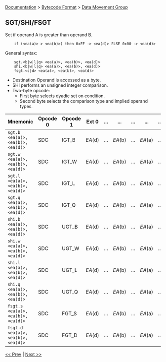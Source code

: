 [Documentation](../../README.md) > [Bytecode Format](../README.md) > [Data Movement Group](../InstructionsDataMovel.md)

## SGT/SHI/FSGT

Set if operand A is greater than operand B.

        if (<ea(a)> > <ea(b)>) then 0xFF -> <ea(d)> ELSE 0x00 -> <ea(d)>

General syntax:

        sgt.<b|w|l|q> <ea(a)>, <ea(b)>, <ea(d)>
        shi.<b|w|l|q> <ea(a)>, <ea(b)>, <ea(d)>
        fsgt.<s|d> <ea(a)>, <ea(b)>, <ea(d)>

* Destination Operand is accessed as a byte.
* SHI performs an unsigned integer comparison.
* Two-byte opcode:
    - First byte selects dyadic set on condition.
    - Second byte selects the comparison type and implied operand types.

| Mnemonic | Opcode 0 | Opcode 1 | Ext 0 | ... | ... | ... | ... | ... |
| - | - | - | - | - | - | - | - | - |
| `sgt.b <ea(a)>, <ea(b)>, <ea(d)>` | SDC | IGT_B | *EA*(d) | ... | *EA*(b) | ... | *EA*(a) | ... |
| `sgt.w <ea(a)>, <ea(b)>, <ea(d)>` | SDC | IGT_W | *EA*(d) | ... | *EA*(b) | ... | *EA*(a) | ... |
| `sgt.l <ea(a)>, <ea(b)>, <ea(d)>` | SDC | IGT_L | *EA*(d) | ... | *EA*(b) | ... | *EA*(a) | ... |
| `sgt.q <ea(a)>, <ea(b)>, <ea(d)>` | SDC | IGT_Q | *EA*(d) | ... | *EA*(b) | ... | *EA*(a) | ... |
| `shi.b <ea(a)>, <ea(b)>, <ea(d)>` | SDC | UGT_B | *EA*(d) | ... | *EA*(b) | ... | *EA*(a) | ... |
| `shi.w <ea(a)>, <ea(b)>, <ea(d)>` | SDC | UGT_W | *EA*(d) | ... | *EA*(b) | ... | *EA*(a) | ... |
| `shi.l <ea(a)>, <ea(b)>, <ea(d)>` | SDC | UGT_L | *EA*(d) | ... | *EA*(b) | ... | *EA*(a) | ... |
| `shi.q <ea(a)>, <ea(b)>, <ea(d)>` | SDC | UGT_Q | *EA*(d) | ... | *EA*(b) | ... | *EA*(a) | ... |
| `fsgt.s <ea(a)>, <ea(b)>, <ea(d)>` | SDC | FGT_S | *EA*(d) | ... | *EA*(b) | ... | *EA*(a) | ... |
| `fsgt.d <ea(a)>, <ea(b)>, <ea(d)>` | SDC | FGT_D | *EA*(d) | ... | *EA*(b) | ... | *EA*(a) | ... |

[<< Prev](./d_27.md) | [Next >>](./d_29.md)
